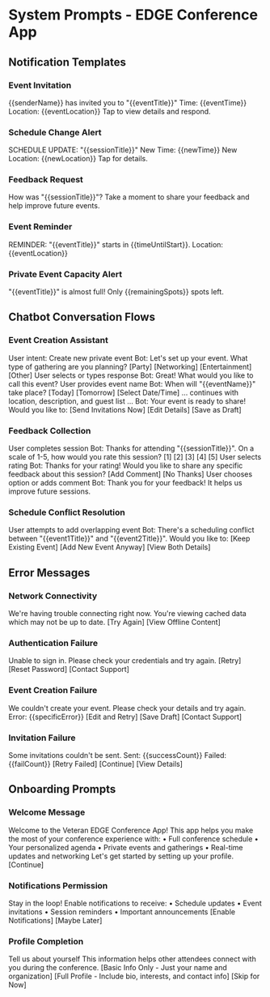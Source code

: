 # System Prompts - EDGE Conference App

## Notification Templates

### Event Invitation
{{senderName}} has invited you to "{{eventTitle}}" Time: {{eventTime}} Location: {{eventLocation}} Tap to view details and respond.

### Schedule Change Alert
SCHEDULE UPDATE: "{{sessionTitle}}" New Time: {{newTime}} New Location: {{newLocation}} Tap for details.

### Feedback Request
How was "{{sessionTitle}}"? Take a moment to share your feedback and help improve future events.

### Event Reminder
REMINDER: "{{eventTitle}}" starts in {{timeUntilStart}}. Location: {{eventLocation}}

### Private Event Capacity Alert
"{{eventTitle}}" is almost full! Only {{remainingSpots}} spots left.

## Chatbot Conversation Flows

### Event Creation Assistant
User intent: Create new private event
Bot: Let's set up your event. What type of gathering are you planning? [Party] [Networking] [Entertainment] [Other]
User selects or types response
Bot: Great! What would you like to call this event?
User provides event name
Bot: When will "{{eventName}}" take place? [Today] [Tomorrow] [Select Date/Time]
... continues with location, description, and guest list ...
Bot: Your event is ready to share! Would you like to: [Send Invitations Now] [Edit Details] [Save as Draft]

### Feedback Collection
User completes session
Bot: Thanks for attending "{{sessionTitle}}". On a scale of 1-5, how would you rate this session? [1] [2] [3] [4] [5]
User selects rating
Bot: Thanks for your rating! Would you like to share any specific feedback about this session? [Add Comment] [No Thanks]
User chooses option or adds comment
Bot: Thank you for your feedback! It helps us improve future sessions.

### Schedule Conflict Resolution
User attempts to add overlapping event
Bot: There's a scheduling conflict between "{{event1Title}}" and "{{event2Title}}". Would you like to: [Keep Existing Event] [Add New Event Anyway] [View Both Details]

## Error Messages

### Network Connectivity
We're having trouble connecting right now. You're viewing cached data which may not be up to date. [Try Again] [View Offline Content]

### Authentication Failure
Unable to sign in. Please check your credentials and try again. [Retry] [Reset Password] [Contact Support]

### Event Creation Failure
We couldn't create your event. Please check your details and try again. Error: {{specificError}} [Edit and Retry] [Save Draft] [Contact Support]

### Invitation Failure
Some invitations couldn't be sent. Sent: {{successCount}} Failed: {{failCount}} [Retry Failed] [Continue] [View Details]

## Onboarding Prompts

### Welcome Message
Welcome to the Veteran EDGE Conference App!
This app helps you make the most of your conference experience with: • Full conference schedule • Your personalized agenda • Private events and gatherings • Real-time updates and networking
Let's get started by setting up your profile. [Continue]

### Notifications Permission
Stay in the loop!
Enable notifications to receive: • Schedule updates • Event invitations • Session reminders • Important announcements
[Enable Notifications] [Maybe Later]

### Profile Completion
Tell us about yourself
This information helps other attendees connect with you during the conference.
[Basic Info Only - Just your name and organization] [Full Profile - Include bio, interests, and contact info] [Skip for Now]
